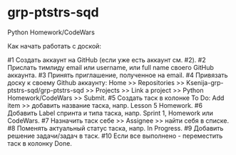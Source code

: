 # grp-ptstrs-sqd
Python Homework/CodeWars

Как начать работать с доской:

#1 Создать аккаунт на GitHub (если уже есть аккаунт см. #2).
#2 Прислать тимлиду email или username, или full name своего GitHub аккаунта.
#3 Принять приглашение, полученное на email.
#4 Привязать доску к своему Github аккаунту:
Home >> Repositories >> Ksenija-grp-ptstrs-sqd/grp-ptstrs-sqd >>
Projects >> Link a project >> Python Homework/CodeWars >> Submit.
#5 Создать таск в колонке To Do:
Add item >> добавить название таска, напр. Lesson 5 Homework.
#6 Добавить Label спринта и типа таска, напр. Sprint 1, Homework или CodeWars.
#7 Назначить таск себе >>  Assignee >> найти себя в списке.
#8 Поменять актуальный статус таска, напр. In Progress.
#9 Добавить решение задачи/задач в таск.
#10 Если все выполнено - переместить таск в колонку Done.


